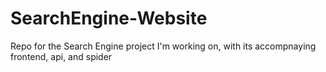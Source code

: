 # SearchEngine-Website
Repo for the Search Engine project I'm working on, with its accompnaying frontend, api, and spider
